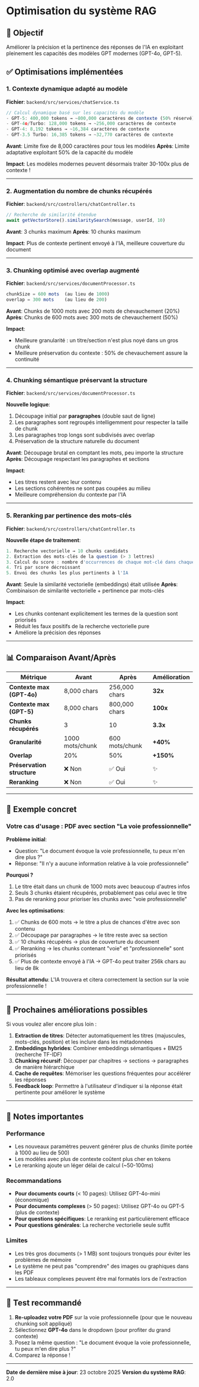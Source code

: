 # Optimisation du système RAG

## 🎯 Objectif
Améliorer la précision et la pertinence des réponses de l'IA en exploitant pleinement les capacités des modèles GPT modernes (GPT-4o, GPT-5).

## ✅ Optimisations implémentées

### 1. **Contexte dynamique adapté au modèle**
**Fichier**: `backend/src/services/chatService.ts`

```typescript
// Calcul dynamique basé sur les capacités du modèle
- GPT-5: 400,000 tokens → ~800,000 caractères de contexte (50% réservé)
- GPT-4o/Turbo: 128,000 tokens → ~256,000 caractères de contexte
- GPT-4: 8,192 tokens → ~16,384 caractères de contexte
- GPT-3.5 Turbo: 16,385 tokens → ~32,770 caractères de contexte
```

**Avant**: Limite fixe de 8,000 caractères pour tous les modèles
**Après**: Limite adaptative exploitant 50% de la capacité du modèle

**Impact**: Les modèles modernes peuvent désormais traiter 30-100x plus de contexte !

---

### 2. **Augmentation du nombre de chunks récupérés**
**Fichier**: `backend/src/controllers/chatController.ts`

```typescript
// Recherche de similarité étendue
await getVectorStore().similaritySearch(message, userId, 10)
```

**Avant**: 3 chunks maximum
**Après**: 10 chunks maximum

**Impact**: Plus de contexte pertinent envoyé à l'IA, meilleure couverture du document

---

### 3. **Chunking optimisé avec overlap augmenté**
**Fichier**: `backend/src/services/documentProcessor.ts`

```typescript
chunkSize = 600 mots  (au lieu de 1000)
overlap = 300 mots    (au lieu de 200)
```

**Avant**: Chunks de 1000 mots avec 200 mots de chevauchement (20%)
**Après**: Chunks de 600 mots avec 300 mots de chevauchement (50%)

**Impact**: 
- Meilleure granularité : un titre/section n'est plus noyé dans un gros chunk
- Meilleure préservation du contexte : 50% de chevauchement assure la continuité

---

### 4. **Chunking sémantique préservant la structure**
**Fichier**: `backend/src/services/documentProcessor.ts`

**Nouvelle logique**:
1. Découpage initial par **paragraphes** (double saut de ligne)
2. Les paragraphes sont regroupés intelligemment pour respecter la taille de chunk
3. Les paragraphes trop longs sont subdivisés avec overlap
4. Préservation de la structure naturelle du document

**Avant**: Découpage brutal en comptant les mots, peu importe la structure
**Après**: Découpage respectant les paragraphes et sections

**Impact**: 
- Les titres restent avec leur contenu
- Les sections cohérentes ne sont pas coupées au milieu
- Meilleure compréhension du contexte par l'IA

---

### 5. **Reranking par pertinence des mots-clés**
**Fichier**: `backend/src/controllers/chatController.ts`

**Nouvelle étape de traitement**:
```typescript
1. Recherche vectorielle → 10 chunks candidats
2. Extraction des mots-clés de la question (> 3 lettres)
3. Calcul du score : nombre d'occurrences de chaque mot-clé dans chaque chunk
4. Tri par score décroissant
5. Envoi des chunks les plus pertinents à l'IA
```

**Avant**: Seule la similarité vectorielle (embeddings) était utilisée
**Après**: Combinaison de similarité vectorielle + pertinence par mots-clés

**Impact**: 
- Les chunks contenant explicitement les termes de la question sont priorisés
- Réduit les faux positifs de la recherche vectorielle pure
- Améliore la précision des réponses

---

## 📊 Comparaison Avant/Après

| Métrique | Avant | Après | Amélioration |
|----------|-------|-------|--------------|
| **Contexte max (GPT-4o)** | 8,000 chars | 256,000 chars | **32x** |
| **Contexte max (GPT-5)** | 8,000 chars | 800,000 chars | **100x** |
| **Chunks récupérés** | 3 | 10 | **3.3x** |
| **Granularité** | 1000 mots/chunk | 600 mots/chunk | **+40%** |
| **Overlap** | 20% | 50% | **+150%** |
| **Préservation structure** | ❌ Non | ✅ Oui | ✨ |
| **Reranking** | ❌ Non | ✅ Oui | ✨ |

---

## 🔧 Exemple concret

### Votre cas d'usage : PDF avec section "La voie professionnelle"

**Problème initial**:
- Question: "Le document évoque la voie professionnelle, tu peux m'en dire plus ?"
- Réponse: "Il n'y a aucune information relative à la voie professionnelle"

**Pourquoi ?**
1. Le titre était dans un chunk de 1000 mots avec beaucoup d'autres infos
2. Seuls 3 chunks étaient récupérés, probablement pas celui avec le titre
3. Pas de reranking pour prioriser les chunks avec "voie professionnelle"

**Avec les optimisations**:
1. ✅ Chunks de 600 mots → le titre a plus de chances d'être avec son contenu
2. ✅ Découpage par paragraphes → le titre reste avec sa section
3. ✅ 10 chunks récupérés → plus de couverture du document
4. ✅ Reranking → les chunks contenant "voie" et "professionnelle" sont priorisés
5. ✅ Plus de contexte envoyé à l'IA → GPT-4o peut traiter 256k chars au lieu de 8k

**Résultat attendu**: L'IA trouvera et citera correctement la section sur la voie professionnelle !

---

## 🚀 Prochaines améliorations possibles

Si vous voulez aller encore plus loin :

1. **Extraction de titres**: Détecter automatiquement les titres (majuscules, mots-clés, position) et les inclure dans les métadonnées
2. **Embeddings hybrides**: Combiner embeddings sémantiques + BM25 (recherche TF-IDF)
3. **Chunking récursif**: Découper par chapitres → sections → paragraphes de manière hiérarchique
4. **Cache de requêtes**: Mémoriser les questions fréquentes pour accélérer les réponses
5. **Feedback loop**: Permettre à l'utilisateur d'indiquer si la réponse était pertinente pour améliorer le système

---

## 📝 Notes importantes

### Performance
- Les nouveaux paramètres peuvent générer plus de chunks (limite portée à 1000 au lieu de 500)
- Les modèles avec plus de contexte coûtent plus cher en tokens
- Le reranking ajoute un léger délai de calcul (~50-100ms)

### Recommandations
- **Pour documents courts** (< 10 pages): Utilisez GPT-4o-mini (économique)
- **Pour documents complexes** (> 50 pages): Utilisez GPT-4o ou GPT-5 (plus de contexte)
- **Pour questions spécifiques**: Le reranking est particulièrement efficace
- **Pour questions générales**: La recherche vectorielle seule suffit

### Limites
- Les très gros documents (> 1 MB) sont toujours tronqués pour éviter les problèmes de mémoire
- Le système ne peut pas "comprendre" des images ou graphiques dans les PDF
- Les tableaux complexes peuvent être mal formatés lors de l'extraction

---

## 🧪 Test recommandé

1. **Re-uploadez votre PDF** sur la voie professionnelle (pour que le nouveau chunking soit appliqué)
2. Sélectionnez **GPT-4o** dans le dropdown (pour profiter du grand contexte)
3. Posez la même question : "Le document évoque la voie professionnelle, tu peux m'en dire plus ?"
4. Comparez la réponse !

---

**Date de dernière mise à jour**: 23 octobre 2025
**Version du système RAG**: 2.0
